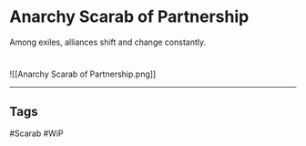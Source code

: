 # Anarchy Scarab of Partnership
Among exiles, alliances shift and change constantly.

#
![[Anarchy Scarab of Partnership.png]]

---
## Tags
#Scarab
#WiP 